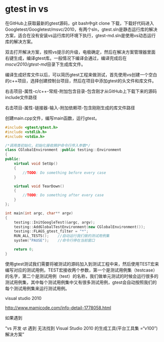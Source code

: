 # gtest in vs

在GitHub上获取最新的gtest源码，git bash中git clone 下载，下载好代码进入Googletest/Googletest/msvc/2010，有两个sln，gtest.sln是静态运行库的解决方案，适合在没有安装vs运行库的环境下执行，gtest-md.sln是使用vs动态运行库的解决方案。

双击打开解决方案，按照vs提示的升级，电极确定，然后在解决方案管理器里面右键生成，编译gtest库。一般情况下编译会通过，编译完成后在*mscv/2010/gtest-md*目录下生成库文件。

编译生成好库文件以后，可以简历gtest工程来做测试，首先使用vs创建一个空白的c++项目，选择创建控制台项目，然后在项目中添加gtest的头文件和库文件。

右击项目-属性-c/c++-常规-附加包含目录-包含刚才从GitHub上下载下来的源码include文件路径

右击项目-属性-链接器-输入-附加依赖项-包含刚刚生成的库文件路径

创建main.cpp文件，编写main函数，运行gtest。

```c++
#include <gtest/gtest.h>
#include <stdlib.h> 
#include <stdio.h>

/*调用类初始化，初始化接收拥护命令行传入参数*/
class CGlobalEnvironment :public testing::Environment
{
public:
	virtual void SetUp()
	{
		//TODO: Do something before every case
	}

	virtual void TearDown()
	{
		//TODO: Do something after every case
	}
};

int main(int argc, char** argv)
{
	testing::InitGoogleTest(&argc, argv);
	testing::AddGlobalTestEnvironment(new CGlobalEnvironment());
	testing::FLAGS_gtest_filter = "*";
    RUN_ALL_TESTS();	//自动运行我们做的测试用例集
	system("PAUSE"); 	//命令行停在当前窗口

	return 0;
}

```

使用gtest测试我们需要将被测试的源码加入到测试工程中来，然后使用TEST宏来编写对应的测试用例，TEST宏接收两个参数，第一个是测试用例集（testcase）的名字，第二个是测试用例（test）的名称，我们做单元测试的时候会运行很多的测试用例集，其中每个测试用例集中又有很多测试用例，gtest会自动按照我们的每个测试用例集来运行测试用例。



visual studio 2010

http://www.mamicode.com/info-detail-1778058.html

如果遇到

“vs 开发 qt 遇到 无法找到 Visual Studio 2010 的生成工具(平台工具集 =“v100”) 解决方案”

